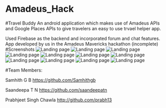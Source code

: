 # Amadeus_Hack
#Travel Buddy
An android application which makes use of Amadeus APIs and Google Places APIs to give travelers an easy to use trvael helper app.

Used Firebase as the backend and incorporated forum and chat features.
App developed by us in the Amadeus Mavericks hackathon (incomplete)
#Screenshots
![Landing page](https://github.com/Samhithgb/Amadeus_Hack/blob/master/1.png "First screen")
![Landing page](https://github.com/Samhithgb/Amadeus_Hack/blob/master/2.png "First screen")
![Landing page](https://github.com/Samhithgb/Amadeus_Hack/blob/master/3.png "First screen")
![Landing page](https://github.com/Samhithgb/Amadeus_Hack/blob/master/4.png "First screen")
![Landing page](https://github.com/Samhithgb/Amadeus_Hack/blob/master/5.png "First screen")
![Landing page](https://github.com/Samhithgb/Amadeus_Hack/blob/master/6.png "First screen")
![Landing page](https://github.com/Samhithgb/Amadeus_Hack/blob/master/7.png "First screen")
![Landing page](https://github.com/Samhithgb/Amadeus_Hack/blob/master/8.png "First screen")
![Landing page](https://github.com/Samhithgb/Amadeus_Hack/blob/master/9.png "First screen")
![Landing page](https://github.com/Samhithgb/Amadeus_Hack/blob/master/10.png "First screen")
![Landing page](https://github.com/Samhithgb/Amadeus_Hack/blob/master/11.png "First screen")

#Team Members:

Samhith G B https://github.com/Samhithgb

Saandeepa T N https://github.com/saandeepatn

Prabhjeet Singh Chawla http://github.com/prabh13

